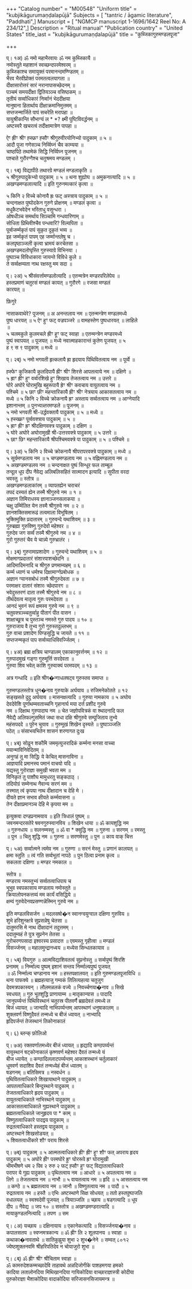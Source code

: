 +++
"Catalog number" = "M00548"
"Uniform title" = "kubjikāgurumaṇḍalapūjā"
Subjects = [ "tantric / āgamic literature", "Paddhati",]
Manuscript = [ "NGMCP manuscript 1-1696/1642 Reel No: A 234/12",]
Description = "Ritual manual"
"Publication country" = "United States"
title_iast = "kubjikāgurumaṇḍalapūjā"
title = "कुब्जिकागुरुमण्डलपूजा"

+++
  
  
  
  
प्। १अ) ॐ नमो महाभैरवायः ॐ नम कुब्जिकायै ॥   
नमोस्तुते महाशानं स्वच्छन्दपरमेश्वरम् ॥   
कुब्जिकाश्च समायुक्तं परमानन्दमण्ण्डितम् ॥   
भैरव भैरवीप्रोक्तं परमतत्वलयागता ॥   
दीक्षासारोत्तरं सारं नरानापासच्छेदनम् ॥   
पञ्चमं समयदीक्षा द्वितियञ्ञ्च वसिष्ठकम् ॥  
तृतीयं सर्व्वाधिकारं निर्व्वानं भेददीक्षया   
मानुषाना हितार्थाय दीक्षाक्रमानिमुत्तमम् ॥  
सप्तजन्मार्जिते पापं सचरेति मरापहा ॥  
यायुश्रीकान्ति सौभाग्यं ल * *? क्ष्मी पुष्टिविवर्द्धनम् ॥  
अष्टस्वरै खचरत्वं तदीक्षामात्रेण पापहा ॥  
  
ऐꣳ ह्रीꣳ श्रीꣳ ह्स्फ्रꣳ ह्सौꣳ श्रीगुरुवीरयोनिभ्यो पादुकाम् ॥ ५ ॥   
आदौ पूजा गणेसञ्च निर्व्विघ्नं चैव काम्यया ॥   
चाष्ठपिठे तथामेकं सिद्धि निर्व्विघ्न पूजनम् ॥  
पश्चाते गुरौरग्गैश्च चतुश्रमय मण्डलम् ।  
  
प्। १ब्) विद्यापीठे तथारग्रे मण्डलं मण्डलाकृति ॥  
५ श्रीगुरुपादुकेभ्यो पादुकाम् ॥ ५ ॥ थना शुह्योघ ॥ अमुकनात्यादि ॥ ५ ॥   
अखण्डमण्डलात्यादि ॥ इति गुरुनमत्कारं कृत्वा ॥   
  
५ किनि २ विच्चे कोनायै ह्रः फट् अस्त्राय पादुकाम् ॥ ५ ॥   
चन्दनाक्षत पुष्पोदकेन गुरुगे प्रोक्षनम् ॥ मण्डलं कृत्वा ॥   
मधूकैटभवेदेन भरिताधु वसुन्धरा ।  
ओषधीञ्च समर्थाय सिञ्चामि गन्धवारिणाम् ॥  
सोधिता प्रिथिवीश्चैव पन्धवारि? विल्यपिता ॥  
पूर्व्वजर्म्मकृतं पापं सुकृत दुकृतं भव्य ॥  
इह जर्म्मकृतं पापम् एह जर्म्मान्तलेषु च ।  
कलपृष्ठाञ्जली कृत्वा भ्रामयं करचेतसा ॥  
अखण्डमदलोघृस्ति गुरुस्याग्रे विभिनया ।  
पुष्पाञ्च विविधाकारा जायन्ते विविधे कुले ॥  
ते सर्व्वक्षम्यता नाथ रक्षस्तु मम सदा ॥  
  
प्। २अ) ५ श्रीसंवर्त्तामण्डलोत्यादि ॥ एतन्मत्रेन मण्डरपरिलेपेय ॥   
हस्तप्रमाणं चतुरसं मण्डलं कायत् ॥ गुरौरगे ॥ रजसा मण्डलं   
कारयत् ॥   
  
  
फ़िगुरे  
  
  
नासाकवाथेरे? पूजनम् ॥ अ अनन्तलाय नम ॥ एतन्मन्त्रेण मण्डलमध्ये   
पुष्प धारयत् ॥ ५ ऐꣳ हुꣳ फट् वज्रपञ्जरे ॥ वामहस्तेण पुष्पधारयत् ॥ लाहिले   
॥   
५ चलमकुले कुलमचले ह्रीꣳ हूꣳ फट् स्वाहा ॥ एतन्मन्त्रेन मण्डरमध्ये   
पुष्पं स्वापयत् ॥ पूजयत् ॥ मध्ये नवात्माहकारान्तं कुतेण पूजयत् ॥ ५   
ह ९ स ९ पादुकाम् ॥ मध्ये ॥  
  
प्। २ब्) ५ नमो भगवती हृत्कलायै ह्रा हृदयाय पिथिवितत्वाय नम ॥ पूर्व्वे ॥   
  
ह्स्फेꣳ कुजिकायै कुलदिपायै ह्रीꣳ श्रीꣳ शिरसे आपतत्वाये नम ॥ दक्षिणे ॥   
५ ह्राꣳ ह्रीꣳ हुꣳ वर्व्वरशिखे हुꣳ शिखाय तेजतत्वाय नम ॥ उत्तरे ॥  
घोरे अघोरे घोरामुखि बहुरूपायै ह्रेꣳ श्रीꣳ कवचाय वायुतत्वाय नम ॥   
पश्चिमे ॥ ५ छाꣳ छीꣳ महन्तारिकायै ह्रीꣳ श्रीꣳ नेत्रयाय आकासतत्वाय नम ॥   
मध्ये ॥ ५ किनि २ विच्चे क्रोकनायै ह्रꣳ अस्ताय सर्व्वतत्वाय नम ॥ आग्नेयादि   
इशानान्तम् ॥ पुनभ्यन्न्तरमण्डले ॥ पूजनम् ॥   
५ नमो भगवती श्री-उर्द्धवक्तायै पादुकाम् ॥ ५ ॥ मध्ये ॥   
५ ह्स्ख्फ्रꣳ पूर्व्ववक्त्राय पादुकाम् ॥ ५ ॥   
५ ह्राꣳ ह्रीꣳ ह्रꣳ श्रीदक्षिणवक्त्र पादुकाम् ॥ दक्षिण ॥  
५ घोरे अघोरे अघोरामुखी श्री-उत्तरवक्त्रे पादुकाम् ॥ ५ उत्तरे ॥  
५ छाꣳ छिꣳ महन्तारिकायै श्रीपश्चिमवक्त्रे पा पादुकाम् ॥ ५ ॥ पश्चिमे ॥  
  
प्। ३अ) ५ किनि २ विच्चे क्रोकनायै श्रीपरापरवक्त्रे पादुकाम् ॥ मध्ये ॥   
५ सूर्यमण्डलाय नम ॥ ५ चण्डमण्डलाय नम ॥ ५ वह्निमण्डलाय नम ॥   
५ अखण्डमण्डलय नम ॥ चन्दनाक्षत पुष्पं सिन्धूर फल ताम्बूल   
तन्दूल धूप दीप नैवेद्य अलिबलिसहितं सात्मादन इत्यादि ॥ सुपीता वरदा   
भवस्तु ॥ स्तोत्र ॥  
अखण्डमण्डलाकांरम् ॥ व्यापतह्येन चराचरं   
तपदं दस्यतं ह्येन तस्मै श्रीगुरुवे नम ॥ १ ॥   
अज्ञान तिमिराधस्य ज्ञानाञ्जनसलाकया ॥  
चक्षु उर्म्मिलित येन तस्मै श्रीगुरुवे नम ॥ २ ॥  
ज्ञानशक्तिसमारूढं तत्वमाला विभूषितम् ।  
भुक्तिमुक्ति प्रदातारम् ॥ गुरुवन्दे यथाशिवम् ॥ ३ ॥  
गुरुब्रह्मा गुरुविष्णु गुरुदेवो महेश्वर ॥  
गुरुदेव जग सर्व्वं तस्मै श्रीगुरुवे नम ॥ ४ ॥  
गुरो गुरुतरं चैव ये चान्न्ये गुरुभ्रातंर ।  
  
प्। ३ब्) गुरुरामाप्रशादेण ॥ गुरुवन्दे यथाशिवम् ॥ ५ ॥  
मोक्षमागप्रदातारं संशारपाशच्छेदनि ॥   
आदिमादिमनादि च श्रीगुरु प्रणमाम्यहम् ॥ ६ ॥  
कर्म्म ध्याणं च धर्मश्च दिक्षामार्ग्गप्रबोधक ॥  
अज्ञान ग्यानसबोधं तस्मै श्रीगुरुदेवता ॥ ७ ॥  
परमाक्षर दातारं संशारः च्छेदपारग ॥  
भवेदुस्तरणं दाता तस्मै श्रीगुरुवे नम ॥ ८ ॥  
तीर्थदेवत्व मातृत्व गुरुः परमदेवता ॥  
आनदं भुवनं रूपं क्षमस्व गुरुवे नम ॥ ९ ॥  
चतुवक्त्रञ्च्चतुर्व्वाहु पीतागं पीत वासन ।  
शाक्षाच्छूत्र च पुस्तञ्च नमस्ते गुरु पादय ॥ १० ॥  
गुरुराजाय वै तुभ्य गुरो गुरुस्तदुल्लभम् ॥  
गुरु वाचा प्रशादेण पिण्डसुद्धि च जायते ॥ ११ ॥  
सप्तजन्मकृतं पाप सर्व्वव्याधिविवर्ज्जितम् ।  
  
प्। ४अ) ब्रह्म क्षत्रिय चाण्डालम् एकाकानुवर्त्तनम् ॥ १२ ॥  
गुरुपादमुखं गङ्गा गुरुमूर्त्ति सरदेवता ॥  
गुरुवा शिव भवेत् काशि गुरुवाक्यं परमपदम् ॥ १३ ॥  
  
अत्र गन्धादि ॥ इति श्रीग�न्गाधलषट्व गुरुस्तव समाप्त ॥   
  
गुरुमण्डलस्तोत्र धुन�नाव गुरुयाके अर्घयाय ॥ रुजिमनेकोतते ॥ १२   
सङ्खसते दुदु अर्घयाय ॥ मासनक्षत्यादि ॥ गुरुया नामकाय ॥ ५ अघोय   
देवदेवेशि पूर्णाथम्मवताच्चनि गृहानार्घ मया दर्त्त प्रशीद गुरुवे   
नम ॥ दिक्षाथ गुरुपादाघ नम ॥ चेत जज्ञोपवित्रकं वा श्थादनादि फल   
नैवेद्यै अलिफल्गुसमितं जथा सधा दक्षि श्रीगुरुवे सम्पूजिताय तुभ्ये   
महंसपददे ॥ पुरेन चुयाव ॥ गुरुमूखं शिखेन दृस्यते ॥ पुष्पाञ्ञ्जलि   
पठेत् ॥ संसाभयभितेन शासनं शरणागत दुःख  
  
प्। ४ब्) सोढुन शकौमि जममृत्युजरादिकं कर्म्मना मनसा वाच्चा   
मयान्माविनिवेदितम् ॥   
अनुगहं तु मा सिद्धिः ये केचित् मासनाविना ॥   
आज्ञयादि प्रमानस्य पमानं वाचयो यदि ॥   
यद्यस्तु गुरोराज्ञा समुखी भवता मम ॥   
विनिकृतं तु पाशौघ मामुधरतु सङ्कठाठ् ।  
तदियोग्रं सम्मेनाथ नैवान्य सरणं मम ॥  
तस्मात् त्वं कृपया नाथ दीक्षादान च देहि मे ।  
दीयते ज्ञान सभाव क्षीयते कर्म्मवासना ॥  
तेन दीक्षाप्रमानञ्च देहि मे कृपया मम ॥  
  
इत्युक्त्वा दण्डप्रनामयाय ॥ इति त्रिधालं पुष्पम् ॥   
जवनमन्दरसतेरे षवनगुरुस्वानविय ॥ शिखेन धाया ॥ ॐ कायशुद्धि नम   
॥ गुरुनधाय ॥ सलनम्मस्तु ॥ ॐ वा * क्सुद्धि नम ॥ गुरुना ॥ सरणम् ॥ रमस्तु   
॥ पुन ॥ चितु शुद्धि नम ॥ गुरुना ॥ सरणमेस्तु ॥ पुन ॥ काय वाक् चित्त  
  
प्। ५अ) सर्व्वात्मने त्वमेव नम ॥ गुरुणा ॥ सरनं मेस्तु ॥ प्रणानं कालयत् ॥   
क्षमा स्तुति ॥ त्वं गति सर्व्वभूतां नापठे ॥ पुन ठित्वा प्रनाम कृत्व ॥   
सकलता दक्षिणा ॥ मण्डर नमकाल ॥   
  
स्तोत्र ॥  
मण्डराय नमस्तुभ्यं सर्व्वतत्वाधिपाय च  
भूभुव स्वपकासाय मण्डलाय नमोस्तुते ॥  
क्रियालोपनकत्तव्यं मम कार्यं वसिद्धिये ॥   
क्षम्यं गुरुवेदेनवप्रसण्णन्नेस्मिन् गुरुवे नम ॥  
  
इति मण्डलविसर्जन ॥ मदलसषो�न स्वानग्वयुग्वाल दक्षिणा गुरुविय ॥   
शुभे हरिशुनक्षत्रे सुप्रसन्नेषु चेतसा ॥   
दातुमरसि मे नाथ दीक्षादानं तदुत्तमम् ।  
ददातुम्यहं ते पुत्र सुप्रनेन तेतसा ॥  
गुरोचरणपसादा इश्वरस्य प्रसादत्त ॥ एवमस्तु गृहीत्वा ॥ मण्डलं   
विसर्ज्जनम् ॥ महालमुन्द्रानध्वय ॥ मध्येस सिन्धलकायाव ॥  
  
प्। ५ब्) वियगुरु ॥ आत्मविद्याशिवतत्वं सुप्रनोस्तु ॥ सर्व्वपुष्पं शिरशि   
प्रनामम् ॥ निर्म्माल्य पुष्पम् इशानं सन्तय निर्म्माल्यपुष्पं पूजयत्   
॥ ॐ निर्म्माल्य चण्डानाय नम ॥ हस्तपक्षालयत् ॥ इति गुरुमण्डलपूजाविधि ॥   
थना पाफक्ये ॥ ब्रह्महत्याजु गम्यकं तिलित्यहत्या चतुजुग   
देवमत्रपकास्यन् । लौलमन्नलकं वज्ये ॥ निवर्च्चणया�नाव ॥ सिखे   
स्वधयत् ॥ गुरु भूतशुद्धि प्राणायाम्म ॥ मातृकान्यास ॥ पादादि   
जानुपर्य्यन्तं पिथिविस्थानं चतुरस्र पीतवर्णै ब्रह्मदेवतं तमध्ये ल   
बिजं ध्यायत् ॥ जान्वादि नाभिपर्य्यन्तम् आपस्थाणं धनुषाकालम् ॥   
शुक्लवर्ण विष्णुदैवतं तन्मध्ये च बीजं ध्यायत् ॥ नाभ्यादि   
हृदिपर्जन्तं तेजस्थानं तिकोनाकालं  
  
प्। ६) ब्लन्क् फ़ोलिओ  
  
प्। ७अ) रक्तवर्णातमध्येर बीजं ध्यायत् ॥ हृद्यादि कण्ठपर्य्यन्तं   
वायुस्थानं षट्कोनाकालं कृष्णवर्ण महेश्वर दैवतं तन्मध्ये यं   
बीज ध्यायेत् ॥ कण्ठादिललाटपर्य्यन्तम् आकाशस्थानं चर्तुलाकारं   
धूमवर्ण सदाशिव दैवतं तन्मध्येहं बीजं ध्यातम् ॥  
षडगनम् ॥ बतिसिमत्र ॥ नस्वर्धन ॥   
पृथिवितत्वाधिकारे शिखायाथाने पादुकाम् ॥   
आपतत्वाधिकारे बिन्दुस्थाने पादुकाम् ॥   
तेजतत्वाधिकारे हृदय पादुकाम् ॥   
वायुतत्वाधिकाले नाभिस्थाने पादुकाम् ॥   
आकासतत्वाधिकाले गुह्यस्थाने पादुकाम् ॥   
ब्रह्मतत्वाधिकाले जानुहृदय पा * काम् ॥  
विष्णुतत्वाधिकारे पादद्वय पादुकाम् ॥  
रुद्रतत्वाधिकारे हस्तद्वय पादुकाम् ॥  
अष्टस्थाने शिखसोडयत् ॥   
५ शिवतत्वाधीकारे शौꣳ पराय शिरसे   
  
प्। ७ब्) पादुकाम् ॥ ५ आत्मतत्वाधिकारे ह्रीꣳ ह्रीꣳ हूꣳ शौꣳ फत् अपराय हृदय   
पादुकाम् ॥ ५ अघोरे ह्रीꣳ परमघोरे ह्रुꣳ घोररूपे ह्रꣳ घोरामुखी   
भीमभीषणे धम २ पिव २ रुरु २ फट् ह्सौꣳ हुꣳ फट् विद्यातत्वाधिकारे   
परापर ये गुह्य पादुकाम् ॥ पृथितत्वाय नम ॥ आधारे ॥ ५ अपतत्वाय नम ॥   
लिगे ॥ तेजतत्वाय नम ॥ नाभौ ॥ ५ वायतत्वाय नम ॥ हृदि ॥ ५ आसतत्वाय नम   
॥ कण्ठे ॥ ५ ब्रह्मतत्वाय नम ॥ जानौ ॥ विष्णुतत्वाय नम ॥ पादौ ॥ ५   
रुद्रतत्वाय नम ॥ हस्तै ॥ एभिः अष्टस्थाणे सिक्ष सोधयत् ॥ ततो हस्तपुष्पाजलि   
वधालयत् ॥ स्वश्वदेवी पूजयत् ॥ त्रियाञ्जलि ॥ च्छाय ॥ षडगत्यादि ॥ धूप   
दीप ॥ नैवेद्य ॥ जप १० ॥ सस्तोत्र ॥ अखण्डमण्डरात्यादि ॥   
मायाकुण्डलनित्यादि ॥ तपण ॥ सम  
  
प्। ८अ) यच्छाय ॥ दक्षिनायाय ॥ एकानेकत्यादि ॥ विसर्ज्जनया�नाव ॥   
कपालसतय ॥ स्वप्नमत्रकान्य ॥ ॐ ह्रीꣳ लि २ शूलपानय ॥ स्वाहा ॥   
कथाका�नावताथे ॥ सातिकुह्नुया शुभा २ शुभ�नेने ॥ सम्वत् ८०१२   
ज्येष्ठशुक्लनवमि श्रीहरिपतिदेव न चोयाजुरो शुभा ॥  
  
प्। ८ब्) ॐ ह्रीꣳ श्रीꣳ श्रीचिताम स्वाहा ॥   
ॐ कामरुदेशकम्मच्छादेवि ताहावथे अन्नदिजोगीके पाशहमगया हमको   
कादिया लतालोनदिया मिथिखानदिया गायिकोदिया वाच्छाराज्ञास्त्री कोदीया   
पुरुकोराज्ञा भैशाकोदिया वादाकोदिया सरिजासनसिजायमन्त्र ॥  
  
  
  
  
